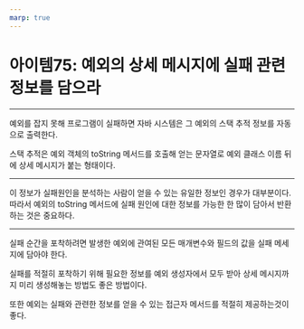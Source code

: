 ```yaml
---
marp: true
---
```


# 아이템75: 예외의 상세 메시지에 실패 관련 정보를 담으라

---

예외를 잡지 못해 프로그램이 실패하면 자바 시스템은 그 예외의 스택 추적 정보를 자동으로 출력한다.

스택 추적은 예외 객체의 toString 메서드를 호출해 얻는 문자열로 예외 클래스 이름 뒤에 상세 메시지가 붙는 형태이다.

---

이 정보가 실패원인을 분석하는 사람이 얻을 수 있는 유일한 정보인 경우가 대부분이다.
따라서 예외의 toString 메서드에 실패 원인에 대한 정보를 가능한 한 많이 담아서 반환하는 것은 중요하다.

---

실패 순간을 포착하려면 발생한 예외에 관여된 모든 매개변수와 필드의 값을 실패 메세지에 담아야 한다.

실패를 적절히 포착하기 위해 필요한 정보를 예외 생성자에서 모두 받아 상세 메시지까지 미리 생성해놓는 방법도 좋은 방법이다.

또한 예외는 실패와 관련한 정보를 얻을 수 있는 접근자 메서드를 적절히 제공하는것이 좋다.

